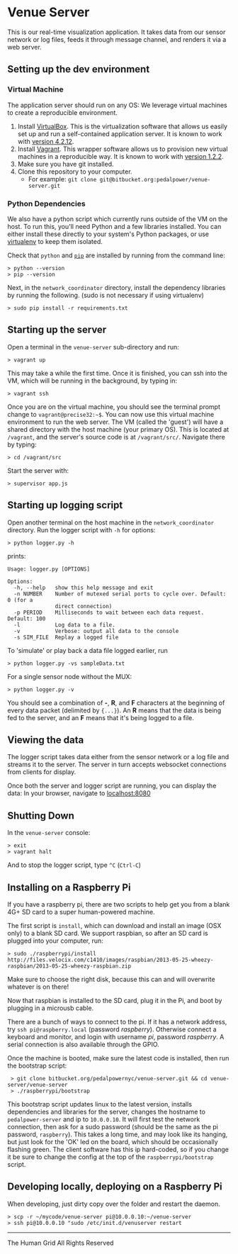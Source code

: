 


# Venue Server

This is our real-time visualization application. It takes data from our sensor network or log files, feeds it through message channel, and renders it via a web server.


## Setting up the dev environment ##

### Virtual Machine ###

The application server should run on any OS: We leverage virtual machines to create a reproducible environment.

1. Install [VirtualBox](https://www.virtualbox.org/). This is the virtualization software that allows us easily set up and run a self-contained application server. It is known to work with [version 4.2.12](http://download.virtualbox.org/virtualbox/4.2.12/).
2. Install [Vagrant](http://www.vagrantup.com/). This wrapper software allows us to provision new virtual machines in a reproducible way. It is known to work with [version 1.2.2](http://downloads.vagrantup.com/tags/v1.2.2).
3. Make sure you have git installed.
4. Clone this repository to your computer.
    * For example: `git clone git@bitbucket.org:pedalpower/venue-server.git`


### Python Dependencies ###

We also have a python script which currently runs outside of the VM on the host. To run this, you'll need Python and a few libraries installed. You can either install these directly to your system's Python packages, or use [virtualenv](http://www.virtualenv.org/en/latest/) to keep them isolated.

Check that `python` and [`pip`](http://www.pip-installer.org/en/latest/installing.html) are installed by running from the command line:

    > python --version
    > pip --version

Next, in the `network_coordinator` directory, install the dependency libraries by running the following. (sudo is not necessary if using virtualenv)

    > sudo pip install -r requirements.txt




## Starting up the server

Open a terminal in the `venue-server` sub-directory and run:

    > vagrant up

This may take a while the first time. Once it is finished, you can ssh into the VM, which will be running in the background, by typing in:

    > vagrant ssh

Once you are on the virtual machine, you should see the terminal prompt change to `vagrant@precise32:~$`. You can now use this virtual machine environment to run the web server. The VM (called the 'guest') will have a shared directory with the host machine (your primary OS). This is located at `/vagrant`, and the server's source code is at `/vagrant/src/`. Navigate there by typing:

    > cd /vagrant/src

Start the server with:

    > supervisor app.js


## Starting up logging script

Open another terminal on the host machine in the `network_coordinator` directory. Run the logger script with `-h` for options:

    > python logger.py -h

prints:

    Usage: logger.py [OPTIONS]

    Options:
      -h, --help   show this help message and exit
      -n NUMBER    Number of mutexed serial ports to cycle over. Default: 0 (for a
                   direct connection)
      -p PERIOD    Milliseconds to wait between each data request. Default: 100
      -l           Log data to a file.
      -v           Verbose: output all data to the console
      -s SIM_FILE  Replay a logged file


To 'simulate' or play back a data file logged earlier, run

    > python logger.py -vs sampleData.txt

For a single sensor node without the MUX:

    > python logger.py -v


You should see a combination of **-**, **R**, and **F** characters at the beginning of every data packet (delimited by `{...}`). An **R** means that the data is being fed to the server, and an **F** means that it's being logged to a file.



## Viewing the data

The logger script takes data either from the sensor network or a log file and streams it to the server. The server in turn accepts websocket connections from clients for display.

Once both the server and logger script are running, you can display the data: In your browser, navigate to [localhost:8080](localhost:8080)


## Shutting Down

In the `venue-server` console:

    > exit
    > vagrant halt

And to stop the logger script, type `^C` (`Ctrl-C`)


## Installing on a Raspberry Pi


If you have a raspberry pi, there are two scripts to help get you from a blank 4G+ SD card to a super human-powered machine.

The first script is `install`, which can download and install an image (OSX only) to a blank SD card. We support raspbian, so after an SD card is plugged into your computer, run:

    > sudo ./raspberrypi/install http://files.velocix.com/c1410/images/raspbian/2013-05-25-wheezy-raspbian/2013-05-25-wheezy-raspbian.zip

Make sure to choose the right disk, because this can and will overwrite whatever is on there!

Now that raspbian is installed to the SD card, plug it in the Pi, and boot by plugging in a microusb cable.

There are a bunch of ways to connect to the pi. If it has a network address, try `ssh pi@raspberry.local` (password *raspberry*). Otherwise connect a keyboard and monitor, and login with username *pi*, password *raspberry*. A serial connection is also available through the GPIO.

Once the machine is booted, make sure the latest code is installed, then run the bootstrap script:

     > git clone bitbucket.org/pedalpowernyc/venue-server.git && cd venue-server/venue-server
     > ./raspberrypi/bootstrap

This bootstrap script updates linux to the latest version, installs dependencies and libraries for the server, changes the hostname to `pedalpower-server` and ip to `10.0.0.10`. It will first test the network connection, then ask for a sudo password (should be the same as the pi password, `raspberry`). This takes a long time, and may look like its hanging, but just look for the 'OK' led on the board, which should be occasionally flashing green. The client software has this ip hard-coded, so if you change it be sure to change the config at the top of the `raspberrypi/bootstrap` script.

## Developing locally, deploying on a Raspberry Pi

When developing, just dirty copy over the folder and restart the daemon.

    > scp -r ~/mycode/venue-server pi@10.0.0.10:~/venue-server
    > ssh pi@10.0.0.10 "sudo /etc/init.d/venuserver restart

-----------


The Human Grid
All Rights Reserved

